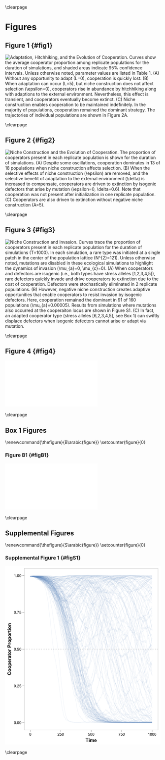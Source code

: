 \clearpage

# Figures

## Figure 1 {#fig1}

![**Adaptation, Hitchhiking, and the Evolution of Cooperation.** Curves show the average cooperator proportion among replicate populations for the duration of simulations, and shaded areas indicate 95% confidence intervals. Unless otherwise noted, parameter values are listed in [Table 1](#tables). (**A**) Without any opportunity to adapt ($L=0$), cooperation is quickly lost. (**B**) When adaptation can occur ($L=5$), but niche construction does not affect selection ($\epsilon=0$), cooperators rise in abundance by hitchhiking along with adaptions to the external environment. Nevertheless, this effect is transient, and cooperators eventually become extinct. (**C**) Niche construction enables cooperation to be maintained indefinitely. In the majority of populations, cooperation remained the dominant strategy. The trajectories of individual populations are shown in Figure 2A.](../figures/Figure1.png)

\clearpage


## Figure 2 {#fig2}

![**Niche Construction and the Evolution of Cooperation.** The proportion of cooperators present in each replicate population is shown for the duration of simulations. (**A**) Despite some oscillations, cooperation dominates in 13 of 18 populations when niche construction affects selection. (**B**) When the selective effects of niche construction ($\epsilon$) are removed, and the selective benefit of adaptation to the external environment ($\delta$) is increased to compensate, cooperators are driven to extinction by isogenic defectors that arise by mutation ($\epsilon=0$, $\delta=0.6$). Note that cooperation was not present after initialization in one replicate population. (**C**) Cooperators are also driven to extinction without negative niche construction ($A=5$).](../figures/Figure2.png)

\clearpage


## Figure 3 {#fig3}

![**Niche Construction and Invasion.** Curves trace the proportion of cooperators present in each replicate population for the duration of simulations ($T=1000$). In each simulation, a rare type was initiated at a single patch in the center of the population lattice ($N^{2}=121$). Unless otherwise noted, mutations are disabled in these ecological simulations to highlight the dynamics of invasion ($\mu_{a}=0, \mu_{c}=0$). (**A**) When cooperators and defectors are isogenic (i.e., both types have stress alleles [1,2,3,4,5]), rare defectors quickly invade and drive cooperators to extinction due to the cost of cooperation. Defectors were stochastically eliminated in 2 replicate populations. (**B**) However, negative niche construction creates adaptive opportunities that enable cooperators to resist invasion by isogenic defectors. Here, cooperation remained the dominant in 91 of 160 populations ($\mu_{a}=0.00005$). Results from simulations where mutations also occurred at the cooperaiton locus are shown in Figure S1. (**C**) In fact, an adapted cooperator type (stress alleles [6,2,3,4,5], see Box 1) can swiftly displace defectors when isogenic defectors cannot arise or adapt via mutation.](../figures/Figure3.png)

\clearpage

## Figure 4 {#fig4}

![**Cooperator Adaptation Prevents Defector Invasion.** Here we depict the distribution of dominant types among subpopulations over time for one representative simulation in which isogenic defectors arise. To highlight the effects of adaptation, mutations did not occur at the cooperation locus ($\mu_{c}=0$). At time $t=0$ (upper left panel), a single isogenic defector population (red) is placed among cooperator populations (light blue). Because these defectors do not bear the costs of cooperation, they spread ($t=272$). However, cooperators in one population gain an adaptation that gives them a fitness advantage over defectors (second panel, dark blue, lower left). At $t=325$, defectors continue to invade cooperator populations. However, the adapted cooperator type spreads more quickly due to its fitness advantage, invading both defector populations and ancestral cooperator populations ($t=390$), until it eventually fixes in the population ($t=500$). At $t=690$, a new cooperator type emerges that is favored due to negative niche construction (orange). This new type spreads rapidly ($t=812$) until reaching fixation ($t=900$). At this point, it becomes susceptible to invasion by the next "adapted" cooperator type, and the cycle continues.](../figures/Figure4.pdf)

\clearpage

## Box 1 Figures
\renewcommand{\thefigure}{B\arabic{figure}}
\setcounter{figure}{0}

### Figure B1 {#figB1}

![Figure for Box 1](../figures/FigureB1.pdf)

\clearpage


## Supplemental Figures

\renewcommand{\thefigure}{S\arabic{figure}}
\setcounter{figure}{0}

### Supplemental Figure 1 {#figS1}

![**Defector Invasion with Mutations.** The proportion of cooperators present in each replicate population is shown for the duration of simulations ($T=1000$). When mutations occur both at the adaptive loci and the cooperation locus ($\mu_{a}=\mu{c}=0.00005$), cooperation remains dominant in 58 of 160 replicate populations.](../figures/FigureS1.png)

\clearpage

